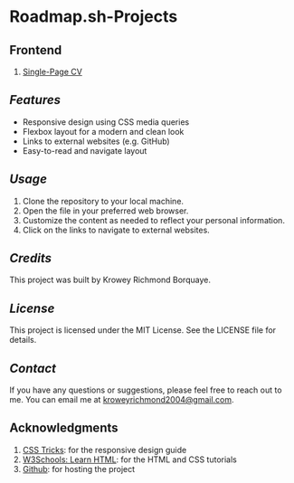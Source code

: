 # **Roadmap.sh-Projects**


## **Frontend**
1. [Single-Page CV](https://roadmap.sh/projects/single-page-cv)

## *Features*

- Responsive design using CSS media queries
- Flexbox layout for a modern and clean look
- Links to external websites (e.g. GitHub)
- Easy-to-read and navigate layout

## *Usage*

1. Clone the repository to your local machine.
2. Open the file in your preferred web browser.
3. Customize the content as needed to reflect your personal information.
4. Click on the links to navigate to external websites.

## *Credits*

This project was built by Krowey Richmond Borquaye.

## *License*

This project is licensed under the MIT License. See the LICENSE file for details.

## *Contact*

If you have any questions or suggestions, please feel free to reach out to me. You can email me at [kroweyrichmond2004@gmail.com](mailto:kroweyrichmond2004@gmail.com).



Acknowledgments
----------------------------------------------------------------

1. [CSS Tricks](https://www.w3schools.com/css/default.asp): for the responsive design guide
2. [W3Schools: Learn HTML](https://www.w3schools.com/html): for the HTML and CSS tutorials
3. [Github](https://github.com/): for hosting the project
